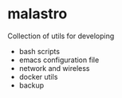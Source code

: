 # malastro
Collection of utils for developing
* bash scripts
* emacs configuration file
* network and wireless
* docker utils
* backup

